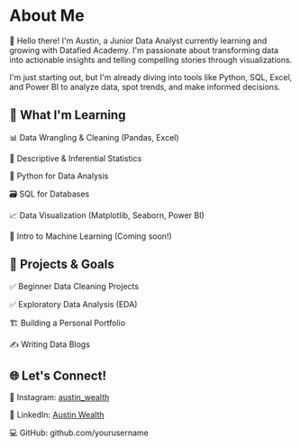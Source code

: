 # About Me
👋 Hello there!
I'm Austin, a Junior Data Analyst currently learning and growing with Datafied Academy. I'm passionate about transforming data into actionable insights and telling compelling stories through visualizations.

I'm just starting out, but I'm already diving into tools like Python, SQL, Excel, and Power BI to analyze data, spot trends, and make informed decisions.

## 🧠 What I'm Learning
📊 Data Wrangling & Cleaning (Pandas, Excel)

🧮 Descriptive & Inferential Statistics

🐍 Python for Data Analysis

🗃️ SQL for Databases

📈 Data Visualization (Matplotlib, Seaborn, Power BI)

🤖 Intro to Machine Learning (Coming soon!)

## 📌 Projects & Goals
✅ Beginner Data Cleaning Projects

✅ Exploratory Data Analysis (EDA)

🏗️ Building a Personal Portfolio

✍️ Writing Data Blogs

## 🌐 Let's Connect!
📸 Instagram: [austin_wealth](https://www.instagram.com/)

💼 LinkedIn: [Austin Wealth](https://www.linkedin_austin)

💻 GitHub: github.com/yourusername


